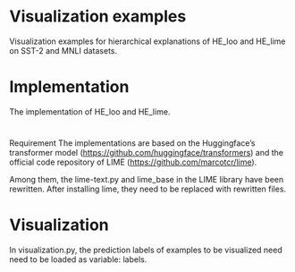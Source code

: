 # Visualization examples
Visualization examples for hierarchical explanations of HE_loo and HE_lime on SST-2 and MNLI datasets.

# Implementation
The implementation of HE_loo and HE_lime.

#
Requirement
The implementations are based on the Huggingface’s transformer model (https://github.com/huggingface/transformers) and the official code repository of LIME (https://github.com/marcotcr/lime).

Among them, the lime-text.py and lime_base in the LIME library have been rewritten. After installing lime, they need to be replaced with rewritten files.

# Visualization
In visualization.py, the prediction labels of examples to be visualized need need to be loaded as variable: labels.
